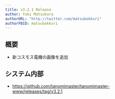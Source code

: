```yaml
---
title: v3.2.1 Release
author: Yuki Matsukura
authorURL: "http://twitter.com/matsubokkuri"
authorFBID: matsubokkuri
---
```


## 概要

- 新コスモス電機の画像を追加

## システム内部

- https://github.com/tanomimaster/tanomimaster-www/releases/tag/v3.2.1

